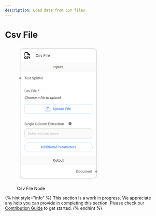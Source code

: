 ```yaml
---
description: Load data from CSV files.
---
```


# Csv File

<figure><img src="../../../.gitbook/assets/image_csv (1).png" alt="" width="271"><figcaption><p>Csv File Node</p></figcaption></figure>

{% hint style="info" %}
This section is a work in progress. We appreciate any help you can provide in completing this section. Please check our [Contribution Guide](../../../CONTRIBUTING.md) to get started.
{% endhint %}
